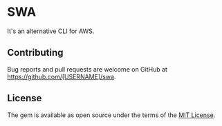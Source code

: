 # SWA

It's an alternative CLI for AWS.

## Contributing

Bug reports and pull requests are welcome on GitHub at https://github.com/[USERNAME]/swa.

## License

The gem is available as open source under the terms of the [MIT License](http://opensource.org/licenses/MIT).
